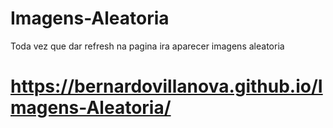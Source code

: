 # Imagens-Aleatoria
 Toda vez que dar refresh na pagina ira aparecer imagens aleatoria
# https://bernardovillanova.github.io/Imagens-Aleatoria/
